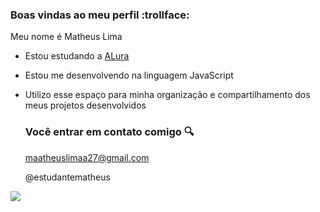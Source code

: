 ### Boas vindas ao meu perfil  :trollface:

Meu nome é Matheus Lima

- Estou estudando a [ALura](https://www.alura.com.br)
- Estou me desenvolvendo na linguagem JavaScript
- Utilizo esse espaço para minha organização e compartilhamento dos meus projetos desenvolvidos

  ### Você entrar em contato comigo 🔍

  maatheuslimaa27@gmail.com

  @estudantematheus

![](https://media1.tenor.com/m/CFRm9tIbXw8AAAAd/neymar-neymar-jr.gif)

  

















